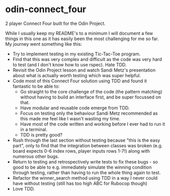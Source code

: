 # odin-connect_four

2 player Connect Four built for the Odin Project.

While I usually keep my README's to a minimum I will document a few things in this one as it has easily been the most challenging for me so far. My journey went something like this:
- Try to implement testing in my existing Tic-Tac-Toe program.
- Find that this was very complex and difficult as the code was very hard to test (and I don't know how to use rspec). Hate TDD.
- Revisit the Odin Project lesson and watch Sandi Metz's presentation about what is actually worth testing which was super helpful.
- Code most of this Connect Four solution using TDD and found it fantastic to be able to:
    - Go straight to the core challenge of the code (the pattern matching) without having to build an interface first, and be super focussed on that.
    - Have modular and reusable code emerge from TDD.
    - Focus on testing only the behaviour Sandi Metz recommended as this made me feel like I wasn't wasting my time.
    - Have most of the code written and working before I ever had to run it in a terminal.
    - TDD is pretty good?
- Rush through the last section without testing because "this is the easy part", only to find that the integration between classes was broken (e.g. board expects 0-6 index rows, player inputs rows 1-7!) along with numerous other bugs.
- Return to testing and retrospectively write tests to fix these bugs - so good to be able to e.g. immediately simulate the winning condition through testing, rather than having to run the whole thing again to test.
- Refactor the winner_search method using TDD in a way I never could have without testing (still has too high ABC for Rubocop though)
- Love TDD.

